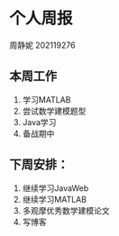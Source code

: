 # 个人周报

周静妮 202119276

## 本周工作

1. 学习MATLAB
2. 尝试数学建模题型
3. Java学习
4. 备战期中

## 下周安排：

1. 继续学习JavaWeb
2. 继续学习MATLAB
3. 多观摩优秀数学建模论文
4. 写博客

